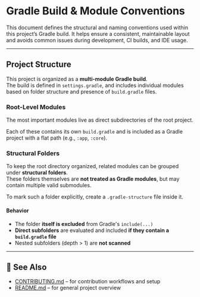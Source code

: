 # Gradle Build & Module Conventions

This document defines the structural and naming conventions used within this project’s Gradle build. It helps ensure a consistent, maintainable layout and avoids common issues during development, CI builds, and IDE usage.

---

## Project Structure

This project is organized as a **multi-module Gradle build**.  
The build is defined in `settings.gradle`, and includes individual modules based on folder structure and presence of `build.gradle` files.

### Root-Level Modules

The most important modules live as direct subdirectories of the root project.

Each of these contains its own `build.gradle` and is included as a Gradle project with a flat path (e.g., `:app`, `:core`).

### Structural Folders

To keep the root directory organized, related modules can be grouped under **structural folders**.  
These folders themselves are **not treated as Gradle modules**, but may contain multiple valid submodules.

To mark such a folder explicitly, create a `.gradle-structure` file inside it.

#### Behavior

- The folder **itself is excluded** from Gradle's `include(...)`
- **Direct subfolders** are evaluated and included **if they contain a `build.gradle` file**
- Nested subfolders (depth > 1) are **not scanned**

---

## 📎 See Also

- [CONTRIBUTING.md](./CONTRIBUTING.md) – for contribution workflows and setup
- [README.md](./README.md) – for general project overview
